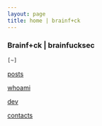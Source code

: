 ```yaml
---
layout: page
title: home | brainf+ck
---
```


### Brainf+ck | brainfucksec

```bash
[~]
```

[posts](/posts)

[whoami](/whoami)

[dev](/dev)

[contacts](/contacts)

